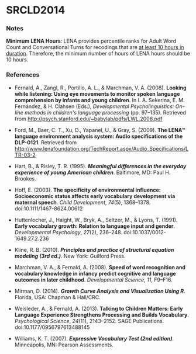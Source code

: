 SRCLD2014
=========



### Notes

**Minimum LENA Hours**: LENA provides percentile ranks for Adult Word Count and Conversational Turns for recodings that are [at least 10 hours in duration](http://www.lenafoundation.org/ProSystem/Reports.aspx). Therefore, the minimum number of hours of LENA hours should be 10 hours.

### References

* Fernald, A., Zangl, R., Portillo, A. L., & Marchman, V. A. (2008). __Looking while listening: Using eye movements to monitor spoken language comprehension by infants and young children__. In I. A. Sekerina, E. M. Fernández, & H. Clahsen (Eds.), _Developmental Psycholinguistics: On-line methods in children's language processing_ (pp. 97–135). Retrieved from http://psych.stanford.edu/~babylab/pdfs/LWL.2008.pdf

* Ford, M., Baer, C. T., Xu, D., Yapanel, U., & Gray, S. (2009). **The LENA™ language environment analysis system: Audio specifications of the DLP-0121**. Retrieved from http://www.lenafoundation.org/TechReport.aspx/Audio_Specifications/LTR-03-2

* Hart, B., & Risley, T. R. (1995). **_Meaningful differences in the everyday experience of young American children_**. Baltimore, MD: Paul H. Brookes.

* Hoff, E. (2003). **The specificity of environmental influence: Socioeconomic status affects early vocabulary development via maternal speech**. _Child Development_, _74_(5), 1368–1378. doi:10.1111/1467-8624.00612

* Huttenlocher, J., Haight, W., Bryk, A., Seltzer, M., & Lyons, T. (1991). **Early vocabulary growth: Relation to language input and gender**. _Developmental Psychology_, _27_(2), 236–248. doi:10.1037/0012-1649.27.2.236

* Kline, R. B. (2010). **_Principles and practice of structural equation modeling (3rd ed.)_**. New York: Guilford Press.

* Marchman, V. A., & Fernald, A. (2008). **Speed of word recognition and vocabulary knowledge in infancy predict cognitive and language outcomes in later childhood**. _Developmental Science_, _11_, F9–F16.

* Mirman, D. (2014). **_Growth Curve Analysis and Visualization Using R_**. Florida, USA: Chapman & Hall/CRC. 

* Weisleder, A., & Fernald, A. (2013). **Talking to Children Matters: Early Language Experience Strengthens Processing and Builds Vocabulary**. _Psychological Science_, _24_(11), 2143–2152. SAGE Publications. doi:10.1177/0956797613488145

* Williams, K. T. (2007). **_Expressive Vocabulary Test (2nd edition)_**. Minneapolis, MN: Pearson Assessments.
